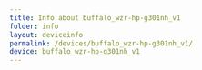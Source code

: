 ```yaml
---
title: Info about buffalo_wzr-hp-g301nh_v1
folder: info
layout: deviceinfo
permalink: /devices/buffalo_wzr-hp-g301nh_v1/
device: buffalo_wzr-hp-g301nh_v1
---
```

